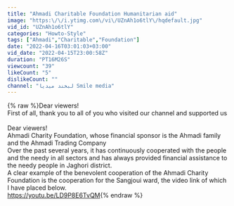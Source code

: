 ```yaml
---
title: "Ahmadi Charitable Foundation Humanitarian aid"
image: "https:\/\/i.ytimg.com\/vi\/UZnAh1o6tlY\/hqdefault.jpg"
vid_id: "UZnAh1o6tlY"
categories: "Howto-Style"
tags: ["Ahmadi","Charitable","Foundation"]
date: "2022-04-16T03:01:03+03:00"
vid_date: "2022-04-15T23:00:58Z"
duration: "PT16M26S"
viewcount: "39"
likeCount: "5"
dislikeCount: ""
channel: "لبخند میدیا Smile media"
---
```

{% raw %}Dear viewers!<br /> First of all, thank you to all of you who visited our channel and supported us<br /><br />  Dear viewers!<br />Ahmadi Charity Foundation, whose financial sponsor is the Ahmadi family and the Ahmadi Trading Company<br /> Over the past several years, it has continuously cooperated with the people and the needy in all sectors and has always provided financial assistance to the needy people in Jaghori district.<br /> A clear example of the benevolent cooperation of the Ahmadi Charity Foundation is the cooperation for the Sangjoui ward, the video link of which I have placed below.<br /><a rel="nofollow" target="blank" href="https://youtu.be/LD9P8E6TvQM">https://youtu.be/LD9P8E6TvQM</a>{% endraw %}
